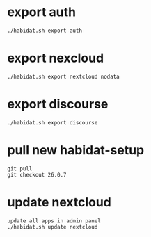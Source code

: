 # export auth

```
./habidat.sh export auth
```

# export nexcloud

```
./habidat.sh export nextcloud nodata
```

# export discourse

```
./habidat.sh export discourse
```

# pull new habidat-setup

```
git pull
git checkout 26.0.7
```

# update nextcloud

```
update all apps in admin panel
./habidat.sh update nextcloud
```

